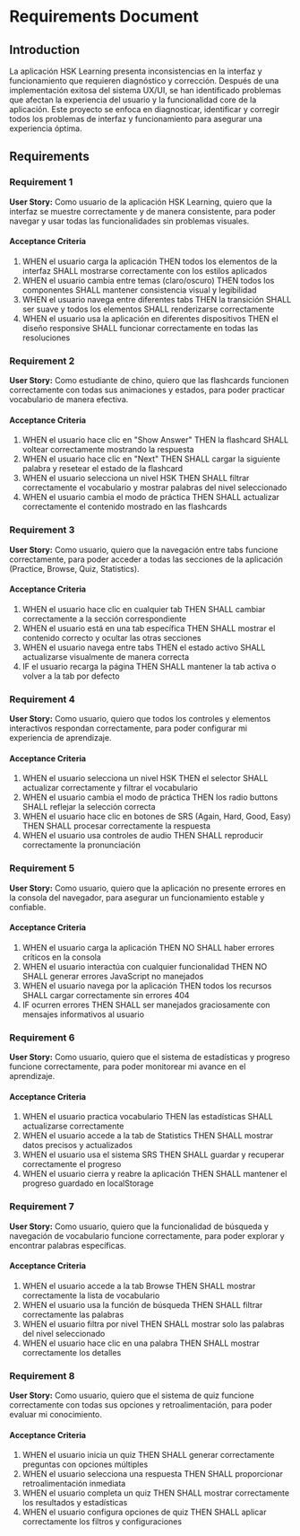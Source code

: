 # Requirements Document

## Introduction

La aplicación HSK Learning presenta inconsistencias en la interfaz y funcionamiento que requieren diagnóstico y corrección. Después de una implementación exitosa del sistema UX/UI, se han identificado problemas que afectan la experiencia del usuario y la funcionalidad core de la aplicación. Este proyecto se enfoca en diagnosticar, identificar y corregir todos los problemas de interfaz y funcionamiento para asegurar una experiencia óptima.

## Requirements

### Requirement 1

**User Story:** Como usuario de la aplicación HSK Learning, quiero que la interfaz se muestre correctamente y de manera consistente, para poder navegar y usar todas las funcionalidades sin problemas visuales.

#### Acceptance Criteria

1. WHEN el usuario carga la aplicación THEN todos los elementos de la interfaz SHALL mostrarse correctamente con los estilos aplicados
2. WHEN el usuario cambia entre temas (claro/oscuro) THEN todos los componentes SHALL mantener consistencia visual y legibilidad
3. WHEN el usuario navega entre diferentes tabs THEN la transición SHALL ser suave y todos los elementos SHALL renderizarse correctamente
4. WHEN el usuario usa la aplicación en diferentes dispositivos THEN el diseño responsive SHALL funcionar correctamente en todas las resoluciones

### Requirement 2

**User Story:** Como estudiante de chino, quiero que las flashcards funcionen correctamente con todas sus animaciones y estados, para poder practicar vocabulario de manera efectiva.

#### Acceptance Criteria

1. WHEN el usuario hace clic en "Show Answer" THEN la flashcard SHALL voltear correctamente mostrando la respuesta
2. WHEN el usuario hace clic en "Next" THEN SHALL cargar la siguiente palabra y resetear el estado de la flashcard
3. WHEN el usuario selecciona un nivel HSK THEN SHALL filtrar correctamente el vocabulario y mostrar palabras del nivel seleccionado
4. WHEN el usuario cambia el modo de práctica THEN SHALL actualizar correctamente el contenido mostrado en las flashcards

### Requirement 3

**User Story:** Como usuario, quiero que la navegación entre tabs funcione correctamente, para poder acceder a todas las secciones de la aplicación (Practice, Browse, Quiz, Statistics).

#### Acceptance Criteria

1. WHEN el usuario hace clic en cualquier tab THEN SHALL cambiar correctamente a la sección correspondiente
2. WHEN el usuario está en una tab específica THEN SHALL mostrar el contenido correcto y ocultar las otras secciones
3. WHEN el usuario navega entre tabs THEN el estado activo SHALL actualizarse visualmente de manera correcta
4. IF el usuario recarga la página THEN SHALL mantener la tab activa o volver a la tab por defecto

### Requirement 4

**User Story:** Como usuario, quiero que todos los controles y elementos interactivos respondan correctamente, para poder configurar mi experiencia de aprendizaje.

#### Acceptance Criteria

1. WHEN el usuario selecciona un nivel HSK THEN el selector SHALL actualizar correctamente y filtrar el vocabulario
2. WHEN el usuario cambia el modo de práctica THEN los radio buttons SHALL reflejar la selección correcta
3. WHEN el usuario hace clic en botones de SRS (Again, Hard, Good, Easy) THEN SHALL procesar correctamente la respuesta
4. WHEN el usuario usa controles de audio THEN SHALL reproducir correctamente la pronunciación

### Requirement 5

**User Story:** Como usuario, quiero que la aplicación no presente errores en la consola del navegador, para asegurar un funcionamiento estable y confiable.

#### Acceptance Criteria

1. WHEN el usuario carga la aplicación THEN NO SHALL haber errores críticos en la consola
2. WHEN el usuario interactúa con cualquier funcionalidad THEN NO SHALL generar errores JavaScript no manejados
3. WHEN el usuario navega por la aplicación THEN todos los recursos SHALL cargar correctamente sin errores 404
4. IF ocurren errores THEN SHALL ser manejados graciosamente con mensajes informativos al usuario

### Requirement 6

**User Story:** Como usuario, quiero que el sistema de estadísticas y progreso funcione correctamente, para poder monitorear mi avance en el aprendizaje.

#### Acceptance Criteria

1. WHEN el usuario practica vocabulario THEN las estadísticas SHALL actualizarse correctamente
2. WHEN el usuario accede a la tab de Statistics THEN SHALL mostrar datos precisos y actualizados
3. WHEN el usuario usa el sistema SRS THEN SHALL guardar y recuperar correctamente el progreso
4. WHEN el usuario cierra y reabre la aplicación THEN SHALL mantener el progreso guardado en localStorage

### Requirement 7

**User Story:** Como usuario, quiero que la funcionalidad de búsqueda y navegación de vocabulario funcione correctamente, para poder explorar y encontrar palabras específicas.

#### Acceptance Criteria

1. WHEN el usuario accede a la tab Browse THEN SHALL mostrar correctamente la lista de vocabulario
2. WHEN el usuario usa la función de búsqueda THEN SHALL filtrar correctamente las palabras
3. WHEN el usuario filtra por nivel THEN SHALL mostrar solo las palabras del nivel seleccionado
4. WHEN el usuario hace clic en una palabra THEN SHALL mostrar correctamente los detalles

### Requirement 8

**User Story:** Como usuario, quiero que el sistema de quiz funcione correctamente con todas sus opciones y retroalimentación, para poder evaluar mi conocimiento.

#### Acceptance Criteria

1. WHEN el usuario inicia un quiz THEN SHALL generar correctamente preguntas con opciones múltiples
2. WHEN el usuario selecciona una respuesta THEN SHALL proporcionar retroalimentación inmediata
3. WHEN el usuario completa un quiz THEN SHALL mostrar correctamente los resultados y estadísticas
4. WHEN el usuario configura opciones de quiz THEN SHALL aplicar correctamente los filtros y configuraciones